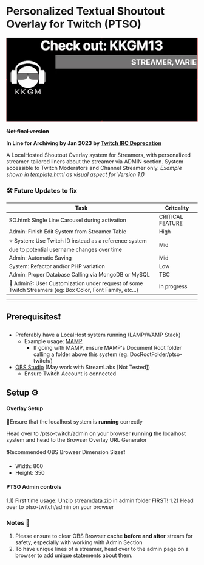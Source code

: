 # Personalized Textual Shoutout Overlay for Twitch (PTSO)

![PTSO Twitch (Alpha V0.3)](ptso-twitch-alphaV0.3.gif)


**~~Not final version~~**

**In Line for Archiving by Jan 2023 by [Twitch IRC Deprecation](https://discuss.dev.twitch.tv/t/deprecation-of-chat-commands-through-irc/40486)**

A LocalHosted Shoutout Overlay system for Streamers, with personalized streamer-tailored liners about the streamer via ADMIN section. System accessible to Twitch Moderators and Channel Streamer only. *Example shown in template.html as visual aspect for Version 1.0*

### 🛠️ Future Updates to fix
|Task| Critcality |
|------|-------|
|SO.html: Single Line Carousel during activation| CRITICAL FEATURE | 
|Admin: Finish Edit System from Streamer Table| High |
|⭐️ System: Use Twitch ID instead as a reference system due to potential username changes over time|Mid|
|Admin: Automatic Saving|Mid|
|System: Refactor and/or PHP variation|Low|
|Admin: Proper Database Calling via MongoDB or MySQL|TBC|
|📌 Admin?: User Customization under request of some Twitch Streamers (eg: Box Color, Font Family, etc...)|In progress|

-----
## Prerequisites❗
- Preferably have a LocalHost system running (LAMP/WAMP Stack)
    - Example usage: [MAMP](https://www.mamp.info/)
        - If going with MAMP, ensure MAMP's Document Root folder calling a folder above this system (eg: DocRootFolder/ptso-twitch/)
- [OBS Studio](https://obsproject.com) (May work with StreamLabs [Not Tested])
    - Ensure Twitch Account is connected

## Setup ⚙️
#### Overlay Setup
🚨Ensure that the localhost system is **running** correctly

Head over to /ptso-twitch/admin on your browser **running** the localhost system and head to the Browser Overlay URL Generator

❗Recommended OBS Browser Dimension Sizes❗
- Width: 800
- Height: 350

#### PTSO Admin controls
1.1) First time usage: Unzip streamdata.zip in admin folder FIRST!
1.2) Head over to ptso-twitch/admin on your browser

### Notes 📝
1) Please ensure to clear OBS Browser cache **before and after** stream for safety, especially with working with Admin Section
2) To have unique lines of a streamer, head over to the admin page on a browser to add unique statements about them.